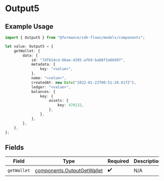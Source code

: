 # Output5

## Example Usage

```typescript
import { Output5 } from "@formance/sdk-flows/models/components";

let value: Output5 = {
    getWallet: {
        data: {
            id: "7dfb14cd-66ae-4395-afb9-ba88f3a66997",
            metadata: {
                key: "<value>",
            },
            name: "<value>",
            createdAt: new Date("2022-01-22T00:51:28.617Z"),
            ledger: "<value>",
            balances: {
                key: {
                    assets: {
                        key: 470132,
                    },
                },
            },
        },
    },
};
```

## Fields

| Field                                                                    | Type                                                                     | Required                                                                 | Description                                                              |
| ------------------------------------------------------------------------ | ------------------------------------------------------------------------ | ------------------------------------------------------------------------ | ------------------------------------------------------------------------ |
| `getWallet`                                                              | [components.OutputGetWallet](../../models/components/outputgetwallet.md) | :heavy_check_mark:                                                       | N/A                                                                      |